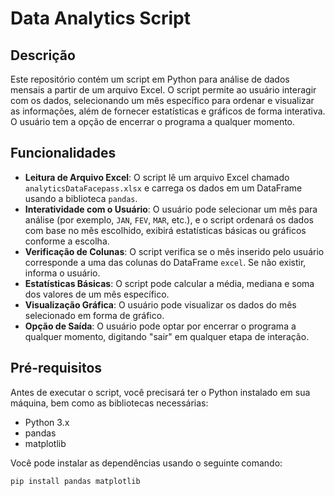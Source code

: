 # Data Analytics Script

## Descrição
Este repositório contém um script em Python para análise de dados mensais a partir de um arquivo Excel. O script permite ao usuário interagir com os dados, selecionando um mês específico para ordenar e visualizar as informações, além de fornecer estatísticas e gráficos de forma interativa. O usuário tem a opção de encerrar o programa a qualquer momento.

## Funcionalidades
- **Leitura de Arquivo Excel**: O script lê um arquivo Excel chamado `analyticsDataFacepass.xlsx` e carrega os dados em um DataFrame usando a biblioteca `pandas`.
- **Interatividade com o Usuário**: O usuário pode selecionar um mês para análise (por exemplo, `JAN`, `FEV`, `MAR`, etc.), e o script ordenará os dados com base no mês escolhido, exibirá estatísticas básicas ou gráficos conforme a escolha.
- **Verificação de Colunas**: O script verifica se o mês inserido pelo usuário corresponde a uma das colunas do DataFrame `excel`. Se não existir, informa o usuário.
- **Estatísticas Básicas**: O script pode calcular a média, mediana e soma dos valores de um mês específico.
- **Visualização Gráfica**: O usuário pode visualizar os dados do mês selecionado em forma de gráfico.
- **Opção de Saída**: O usuário pode optar por encerrar o programa a qualquer momento, digitando "sair" em qualquer etapa de interação.

## Pré-requisitos
Antes de executar o script, você precisará ter o Python instalado em sua máquina, bem como as bibliotecas necessárias:

- Python 3.x
- pandas
- matplotlib

Você pode instalar as dependências usando o seguinte comando:

```bash
pip install pandas matplotlib
